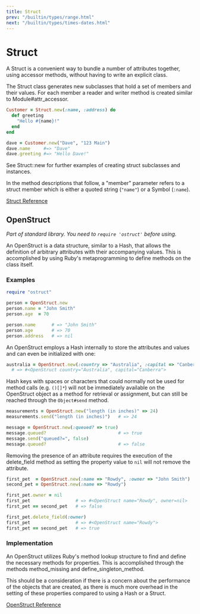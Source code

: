 ```yaml
---
title: Struct
prev: "/builtin/types/range.html"
next: "/builtin/types/times-dates.html"
---
```


# Struct

A Struct is a convenient way to bundle a number of attributes together,
using accessor methods, without having to write an explicit class.

The Struct class generates new subclasses that hold a set of members and
their values. For each member a reader and writer method is created
similar to Module#attr\_accessor.


```ruby
Customer = Struct.new(:name, :address) do
  def greeting
    "Hello #{name}!"
  end
end

dave = Customer.new("Dave", "123 Main")
dave.name     #=> "Dave"
dave.greeting #=> "Hello Dave!"
```

See Struct::new for further examples of creating struct subclasses and
instances.

In the method descriptions that follow, a "member" parameter refers to a
struct member which is either a quoted string (`"name"`) or a Symbol
(`:name`).

<a href='http://ruby-doc.org/core-2.5.0/Struct.html' class='ruby-doc
remote reference' target='_blank'>Struct Reference</a>



## OpenStruct

*Part of standard library. You need to `require 'ostruct'` before
using.*

An OpenStruct is a data structure, similar to a Hash, that allows the
definition of arbitrary attributes with their accompanying values. This
is accomplished by using Ruby's metaprogramming to define methods on the
class itself.

### Examples


```ruby
require "ostruct"

person = OpenStruct.new
person.name = "John Smith"
person.age  = 70

person.name      # => "John Smith"
person.age       # => 70
person.address   # => nil
```

An OpenStruct employs a Hash internally to store the attributes and
values and can even be initialized with one:


```ruby
australia = OpenStruct.new(:country => "Australia", :capital => "Canberra")
  # => #<OpenStruct country="Australia", capital="Canberra">
```

Hash keys with spaces or characters that could normally not be used for
method calls (e.g. `()[]*`) will not be immediately available on the
OpenStruct object as a method for retrieval or assignment, but can still
be reached through the `Object#send` method.


```ruby
measurements = OpenStruct.new("length (in inches)" => 24)
measurements.send("length (in inches)")   # => 24

message = OpenStruct.new(:queued? => true)
message.queued?                           # => true
message.send("queued?=", false)
message.queued?                           # => false
```

Removing the presence of an attribute requires the execution of the
delete\_field method as setting the property value to `nil` will not
remove the attribute.


```ruby
first_pet  = OpenStruct.new(:name => "Rowdy", :owner => "John Smith")
second_pet = OpenStruct.new(:name => "Rowdy")

first_pet.owner = nil
first_pet                 # => #<OpenStruct name="Rowdy", owner=nil>
first_pet == second_pet   # => false

first_pet.delete_field(:owner)
first_pet                 # => #<OpenStruct name="Rowdy">
first_pet == second_pet   # => true
```

### Implementation

An OpenStruct utilizes Ruby's method lookup structure to find and define
the necessary methods for properties. This is accomplished through the
methods method\_missing and define\_singleton\_method.

This should be a consideration if there is a concern about the
performance of the objects that are created, as there is much more
overhead in the setting of these properties compared to using a Hash or
a Struct.

<a
href='https://ruby-doc.org/stdlib-2.5.0/libdoc/ostruct/rdoc/OpenStruct.html'
class='ruby-doc remote reference' target='_blank'>OpenStruct
Reference</a>

